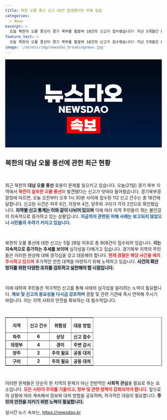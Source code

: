 ```yaml
---
title: 북한 오물 풍선 신고 18건 발생했지만 피해 없음
categories:
  - News
excerpt: >
  오늘 북한의 오물 풍선이 경기 북부를 휩쓸며 18건의 신고가 접수됐습니다! 지난 5개월간 808건의 신고가 이어진 가운데, 이번 사건의 배경과 영향을 파헤쳐봅니다.
feature_text: >
  오늘 북한의 오물 풍선이 경기 북부를 휩쓸며 18건의 신고가 접수됐습니다! 지난 5개월간 808건의 신고가 이어진 가운데, 이번 사건의 배경과 영향을 파헤쳐봅니다.
image: '/assets/img/newsdao_breakingnews.jpg'
---
```


<p><img src="/assets/img/newsdao_breakingnews.jpg" alt="implanttips 속보" /></p>

<h2 data-ke-size="size26">북한의 대남 오물 풍선에 관한 최근 현황</h2>

<p data-ke-size="size16">&nbsp;</p>

<p>최근 북한의 <b>대남 오물 풍선</b> 효용이 문제를 일으키고 있습니다. 오늘(21일) 경기 북부 지역에서 <b><span style="color: #ee2323;">북한이 살포한 오물 풍선</span></b>이 발견됐다는 신고가 잇따라 들어왔습니다. 경기북부경찰청에 따르면, 오늘 오전부터 오후 1시 30분 사이에 접수된 112 신고 건수는 총 18건에 달합니다. 신고된 사건은 파주 6건, 의정부 4건, 양주와 구리가 각각 2건으로 확인됐습니다. <b><span style="background-color: #21538527;">지역별 신고 통계는 이와 같이 나뉘어 있으며</span></b> 이에 따라 지역 주민들이 겪는 불안감이 지속적으로 증가하고 있는 상황입니다. <b><span style="color: #1a5490;">지금까지 관련된 피해 사례는 보고되지 않았으나 시민들의 우려가 커지고 있습니다.</span></b></p></p>

<p data-ke-size="size16">&nbsp;</p>

<p>북한의 오물 풍선에 대한 신고는 5월 28일 이후로 총 808건이 접수되어 있습니다. <b>이는 지속적으로 증가하는 추세를 보이며</b> 심각성을 더해가고 있습니다. 경기북부 지역의 주민들은 이러한 현상에 대해 경각심을 갖고 대응해야 합니다. <b><span style="color: #ee2323;">현재 경찰은 해당 사건을 예의 주시하고 있으며</span></b> 추가적인 안전 대책을 마련하기 위해 노력하고 있습니다. <b><span style="background-color: #21538527;">사건의 확산 방지를 위한 다양한 조치를 검토하고 실천해야 할 시점입니다.</span></b></p></p>

<p data-ke-size="size16">&nbsp;</p>

<p>이에 대하여 주민들은 적극적인 신고를 통해 사태의 심각성을 알리려는 노력이 필요합니다. <b><span style="color: #1a5490;">제보 및 신고의 중요성을 다시금 강조하며</span></b> 경찰 및 관련 기관에 즉시 연락해 주시기 바랍니다. 이는 지역 사회의 안전을 확보하는 데 필수적입니다.</p>

<p data-ke-size="size16">&nbsp;</p>

<table style="width: 100%; border-collapse: collapse;" border="1">
<tr>
<th style="width: 25%; text-align: center; height: 40px;"><b>지역</b></th>
<th style="width: 25%; text-align: center; height: 40px;"><b>신고 건수</b></th>
<th style="width: 25%; text-align: center; height: 40px;"><b>위험성</b></th>
<th style="width: 25%; text-align: center; height: 40px;"><b>대응 방법</b></th>
</tr>
<tr>
<td style="text-align: center; height: 17px;"><b>파주</b></td>
<td style="text-align: center; height: 17px;"><b>6</b></td>
<td style="text-align: center; height: 17px;"><b>상당</b></td>
<td style="text-align: center; height: 17px;"><b>신고 접수</b></td>
</tr>
<tr>
<td style="text-align: center; height: 17px;"><b>의정부</b></td>
<td style="text-align: center; height: 17px;"><b>4</b></td>
<td style="text-align: center; height: 17px;"><b>경미</b></td>
<td style="text-align: center; height: 17px;"><b>주변 감시</b></td>
</tr>
<tr>
<td style="text-align: center; height: 17px;"><b>양주</b></td>
<td style="text-align: center; height: 17px;"><b>2</b></td>
<td style="text-align: center; height: 17px;"><b>주의 필요</b></td>
<td style="text-align: center; height: 17px;"><b>공동 대처</b></td>
</tr>
<tr>
<td style="text-align: center; height: 17px;"><b>구리</b></td>
<td style="text-align: center; height: 17px;"><b>2</b></td>
<td style="text-align: center; height: 17px;"><b>주의 필요</b></td>
<td style="text-align: center; height: 17px;"><b>공동 대처</b></td>
</tr>
</table>

<p data-ke-size="size16">&nbsp;</p>

<p>이러한 문제들은 단순히 한 지역의 문제가 아닌 전반적인 <b>사회적 관심</b>을 필요로 하는 요소입니다. <b><span style="color: #ee2323;">모든 시민이 주의를 기울이고, 정부 및 관련 정책이 강화되어야 합니다.</span></b> 앞으로의 상황에 따라 계속해서 정보와 대처 방법을 공유하며, 적극적인 대응이 필요합니다. <b><span style="background-color: #21538527;">주민의 안전을 지키기 위한 노력이 절실합니다.</span></b></p>
실시간 뉴스 속보는, <a href="https://newsdao.kr" rel="dofollow">https://newsdao.kr</a>


